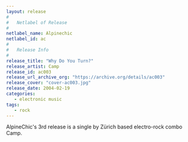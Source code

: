 ```yaml
---
layout: release
#
#   Netlabel of Release
#
netlabel_name: Alpinechic
netlabel_id: ac
#
#   Release Info
#
release_title: "Why Do You Turn?"
release_artist: Camp
release_id: ac003
release_url_archive_org: "https://archive.org/details/ac003"
release_cover: "cover-ac003.jpg"
release_date: 2004-02-19
categories:
   - electronic music
tags:
   - rock
---
```

AlpineChic's 3rd release is a single by Zürich based electro-rock combo Camp.
